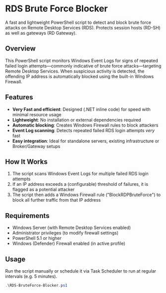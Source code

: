 # RDS Brute Force Blocker

A fast and lightweight PowerShell script to detect and block brute force attacks on Remote Desktop Services (RDS). Protects session hosts (RD-SH) as well as gateways (RD Gateway).

## Overview

This PowerShell script monitors Windows Event Logs for signs of repeated failed login attempts—commonly indicative of brute force attacks—targeting Remote Desktop Services. When suspicious activity is detected, the offending IP address is automatically blocked using the built-in Windows Firewall.

## Features

- **Very Fast and efficient**: Designed (.NET inline code) for speed with minimal resource usage
- **Lightweight**: No installation or external dependencies required
- **Automatic blocking**: Creates Windows Firewall rules to block attackers
- **Event Log scanning**: Detects repeated failed RDS login attempts *very* fast
- **Easy integration**: Ideal for standalone servers, existing infrastructure or Broker/Gateway setups

## How It Works

1. The script scans Windows Event Logs for multiple failed RDS login attempts
2. If an IP address exceeds a (configurable) threshold of failures, it is flagged as a potential attacker
3. The script then adds a Windows Firewall rule ("BlockRDPBruteForce") to block all further traffic from that IP address

## Requirements

- Windows Server (with Remote Desktop Services enabled)
- Administrator privileges (to modify firewall settings)
- PowerShell 5.1 or higher
- Windows (Defender) Firewall enabled (in active profile)

## Usage

Run the script manually or schedule it via Task Scheduler to run at regular intervals (e.g. 5 minutes).

```powershell
.\RDS-BruteForce-Blocker.ps1

